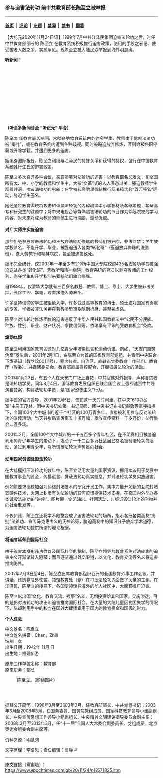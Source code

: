 ### 参与迫害法轮功 前中共教育部长陈至立被举报

---

#### [首页](../../../..?n12571825) &nbsp;|&nbsp; [评论](../../../../../epoch-comment?n12571825) &nbsp;|&nbsp; [专题](../../../../../epoch-special?n12571825) &nbsp;|&nbsp; [禁闻](../../../../../epoch-news?n12571825) &nbsp;|&nbsp; [禁书](../../../../../books?n12571825) &nbsp;|&nbsp; [翻墙](https://github.com/gfw-breaker/nogfw/blob/master/README.md?n12571825)


<div class="post_content" id="artbody" itemprop="articleBody">
 <!-- article content begin -->
 <p>
  【大纪元2020年11月24日讯】1999年7月中共江泽民集团迫害法轮功之后，时任中共教育部部长的
  <ok href="https://www.epochtimes.com/gb/tag/%E9%99%88%E8%87%B3%E7%AB%8B.html">
   陈至立
  </ok>
  在教育系统积极推行迫害政策，使用的手段之邪恶、使受害者人数之多，实属罕见。现陈至立被大陆民众举报到海外明慧网。
 </p>
 <p>
  <strong>
   听新闻：
  </strong>
 </p>
 <div style="width: 100%; height: 170px; margin-bottom: 20px; border-radius: 10px; overflow:hidden;">
 </div>
 <p>
  <strong>
   （听更多新闻请至
   <ok href="https://www.epochtimes.com/gb/podcast.htm">
    “听纪元”
   </ok>
   平台）
  </strong>
 </p>
 <p>
  <ok href="https://www.epochtimes.com/gb/tag/%E9%99%88%E8%87%B3%E7%AB%8B.html">
   陈至立
  </ok>
  任教育部长期间，大陆各地教育系统内的许多学生、教师由于信仰法轮功被“揭批”，或在教育系统内遭到各种歧视，同时被逼迫放弃修炼，否则会被停职停薪或开除学籍，并遭到更多的迫害。
 </p>
 <p>
  据追查国际报告，陈至立利用与江泽民的特殊关系和获得的特权，强行在中国教育系统推行江氏的迫害政策。
 </p>
 <p>
  陈至立多次召开各种会议，亲自部署对法轮功的迫害；以教育部名义发文，在全国所有大、中、小学的教师和学生中，大搞“文革”式的人人表态过关；强迫教师学生观看诽谤、攻击法轮功的电影；在学校和高院里强制推行反法轮功的“百万签名”运动，胁迫学生签名。
 </p>
 <p>
  她还通过教育系统将攻击和诬蔑法轮功的内容编进中小学教材及各级考题，甚至高考和研究生的试题中；将中央电视台等媒体陷害法轮功的节目作为师范院校的学习内容，对未来将成为教师的师范生进行洗脑，煽动仇恨。
 </p>
 <h4>
  <b>
   对广大师生实施迫害
  </b>
 </h4>
 <p>
  那些拒绝参与攻击法轮功和不放弃法轮功修炼的教师们被开除，非法监禁；学生被学校除名，不能升学、毕业，被强迫送入各类“转化班”（逼迫放弃修炼的洗脑班）、送入劳教所和精神病院，甚至被迫害致死。
 </p>
 <p>
  据不完全统计，仅2003年一年至少有210所中国大专院校的435名法轮功学员被强迫送进各类“转化班”、劳教所和精神病院。教育系统的官员以剥夺教师的工作权利、剥夺学生的升学权利来要挟他们放弃修炼。
 </p>
 <p>
  自1999年，仅清华大学就有三百多名教授、教师、博士、硕士、大学生被非法关押，开除工职、学籍，或直接送入劳教所。
 </p>
 <p>
  许多坚持信仰的学生被拒绝入学，许多受过高等教育的博士、硕士或对国家有贡献的专家、学者被非法关押在劳教所里遭受酷刑折磨，甚至被虐杀。
 </p>
 <p>
  陈至立对法轮功修炼团体的迫害违反了中华人民共和国教育法中“公民不分民族、种族、性别、职业、财产状况、宗教信仰等，依法享有平等的受教育机会”条款。
 </p>
 <h4>
  <b>
   煽动仇恨
  </b>
 </h4>
 <p>
  陈至立利用国家教育资源对几亿青少年灌输谎言和煽动仇恨。例如，“天安门自焚伪案”发生后，2001年2月1日，由陈至立为首的国家教育部党组、共青团中央联合下发通知（教党[2001]1号），要求各省、自治区、直辖市党委教育工作部门、教育厅（教委）、共青团委员会，教育部直属高校配合，开展诋毁法轮功的活动。
 </p>
 <p>
  2001年1月23日，有五个人在天安门广场上自焚，中共官媒对外报导，声称自焚者是法轮功学员。同年8月4日，国际教育发展组织在联合国会议上强烈谴责中共导演自焚案，构陷法轮功学员，是“国家恐怖主义”行为。
 </p>
 <p>
  据中国的官方报导，2001年2月6日，仅在这一天的时间里，在中央“610办公室”主任王茂林、团中央书记处第一书记周强、团中央书记处书记赵勇等直接指挥下，全国100个大中城市的近千个社区的800万青少年，直接被利用参与反对法轮功的宣传活动，当天共张贴宣传画五十多万幅，发放宣传资料一千多万份，举行集会二百多场。
 </p>
 <p>
  2001年2月，全国100个大中城市的一千五百多个青年社区，在不明真相且被胁迫利用的青少年学生的带动下，发动了一千二百多万社区居民签名抵制法轮功的活动，通过利用青少年，将所谓反法轮功声势推向社会。
 </p>
 <h4>
  <b>
   动用国家资源诋毁法轮功
  </b>
 </h4>
 <p>
  在大规模打压法轮功的数年中，陈至立动用大量的国家资源，挪用本该用于发展中国教育事业的资金，传播谎言、屏蔽法轮功真实信息，并对法轮功学员实施迫害。
 </p>
 <p>
  例如陈要求高校加强对网络封堵技术的研究开发工作，集中力量开发新的互联封堵软硬件技术，为网上封堵有关法轮功的任何资讯提供技术支持。在校园内外举办各类诋毁法轮功的“讲座”、图片展、文艺演出、社团活动，出版诋毁法轮功的刊物并向社会散发等。
 </p>
 <p>
  不仅如此，陈至立还将学术殿堂变成了迫害法轮功的场所，指示各级各类高校“揭批”法轮功、宣传马克思主义的无神论等，胁迫高校中的知识分子放弃学术道德，为迫害法轮功提供所谓的理论根据。
 </p>
 <h4>
  <b>
   将迫害延伸到国际社会
  </b>
 </h4>
 <p>
  由于迫害本身的非法性以及国际社会的抵制，陈至立领导的教育系统对法轮功的迫害由公开渐渐转入隐蔽；而且逐渐通过外交渠道，以文化、教育交流等名义将迫害推向海外。
 </p>
 <p>
  2002年7月3日至4日，陈至立出席教育部组织召开的全国教育外事工作会议，并讲话，还透露驻外使馆、领馆教育处（组）在打压法轮功方面做了大量的工作。在江泽民、陈至立的授意下，各国使领馆在海外的华人社区中，大面积推广迫害。
 </p>
 <p>
  陈至立以出国“文化、教育交流、考察”名义，无偿投资给其它国家，实施渗透，目的是把对法轮功的攻击和迫害推向国际社会。在大量的大陆儿童因贫困失学的情况下，陈却利用手中的权力在国外大肆挥霍用于国内的教育资金和国家的财力。
 </p>
 <p>
  <b>
   个人信息
  </b>
 </p>
 <p>
  中文姓名：陈至立
  <br/>
  中文姓名拼音：Chen，Zhili
  <br/>
  性别：女
  <br/>
  出生日期：1942年 11月 日
  <br/>
  出生地：福建仙游
 </p>
 <p>
  原来工作单位名称：教育部
  <br/>
  原来职务：部长
 </p>
 <figure aria-describedby="caption-attachment-12572011" class="wp-caption alignnone" id="attachment_12572011" style="width: 131px">
  <ok href="https://i.epochtimes.com/assets/uploads/2020/11/11-75.jpg" target="_blank">
   <img alt="" class="wp-image-12572011" src="https://i.epochtimes.com/assets/uploads/2020/11/11-75.jpg"/>
  </ok>
  <br/><figcaption class="wp-caption-text" id="caption-attachment-12572011">
   陈至立。（网络图片）
  </figcaption><br/>
 </figure><br/>
 <p>
  据其公开简历：1998年3月至2003年3月，任教育部部长、中共党组书记；2003年3月至2008年3月，任国务委员、国务院党组成员、国家科技教育领导小组副组长、中央宣传思想工作领导小组副组长、中央精神文明建设指导委员会副主任；2008年3月至2013年3月，任“十一届”全国人大常委会副委员长、党组成员，北京奥运会组委会副主席等。
 </p>
 <p>
  资料来源：明慧网
 </p>
 <p>
  文字整理：李洁思；责任编辑：高静 #
 </p>
 <!-- article content end -->
 <div id="below_article_ad">
 </div>
</div>


---

原文链接（需翻墙）：https://www.epochtimes.com/gb/20/11/24/n12571825.htm